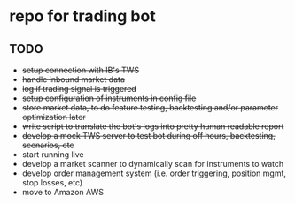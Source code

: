 
# repo for trading bot

## TODO
* ~~setup connection with IB's TWS~~
* ~~handle inbound market data~~
* ~~log if trading signal is triggered~~
* ~~setup configuration of instruments in config file~~
* ~~store market data, to do feature testing, backtesting and/or parameter optimization later~~
* ~~write script to translate the bot's logs into pretty human readable report~~
* ~~develop a mock TWS server to test bot during off hours, backtesting, scenarios, etc~~
* start running live
* develop a market scanner to dynamically scan for instruments to watch
* develop order management system (i.e. order triggering, position mgmt, stop losses, etc)
* move to Amazon AWS

